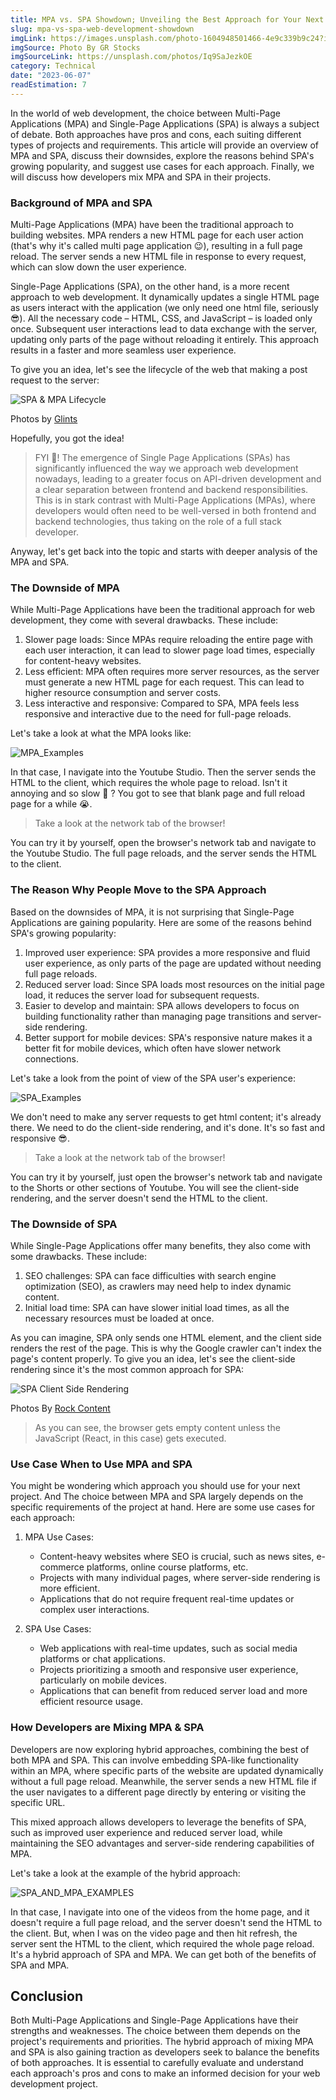 ```yaml
---
title: MPA vs. SPA Showdown; Unveiling the Best Approach for Your Next Web Project
slug: mpa-vs-spa-web-development-showdown
imgLink: https://images.unsplash.com/photo-1604948501466-4e9c339b9c24?ixlib=rb-4.0.3&ixid=M3wxMjA3fDB8MHxwaG90by1wYWdlfHx8fGVufDB8fHx8fA%3D%3D&auto=format&fit=crop&w=2070&q=80
imgSource: Photo By GR Stocks
imgSourceLink: https://unsplash.com/photos/Iq9SaJezkOE
category: Technical
date: "2023-06-07"
readEstimation: 7
---
```


In the world of web development, the choice between Multi-Page Applications (MPA) and Single-Page Applications (SPA) is always a subject of debate. Both approaches have pros and cons, each suiting different types of projects and requirements. This article will provide an overview of MPA and SPA, discuss their downsides, explore the reasons behind SPA's growing popularity, and suggest use cases for each approach. Finally, we will discuss how developers mix MPA and SPA in their projects.

### Background of MPA and SPA

Multi-Page Applications (MPA) have been the traditional approach to building websites. MPA renders a new HTML page for each user action (that's why it's called multi page application 😉), resulting in a full page reload. The server sends a new HTML file in response to every request, which can slow down the user experience.

Single-Page Applications (SPA), on the other hand, is a more recent approach to web development. It dynamically updates a single HTML page as users interact with the application (we only need one html file, seriously 😎). All the necessary code – HTML, CSS, and JavaScript – is loaded only once. Subsequent user interactions lead to data exchange with the server, updating only parts of the page without reloading it entirely. This approach results in a faster and more seamless user experience.

To give you an idea, let's see the lifecycle of the web that making a post request to the server:

![SPA & MPA Lifecycle](https://glints.com/id/lowongan/wp-content/uploads/2020/12/spa-mpa-lifecycle.jpg)

Photos by [Glints](https://glints.com/id/lowongan/wp-content/uploads/2020/12/spa-mpa-lifecycle.jpg)

Hopefully, you got the idea!

> FYI 🧐! The emergence of Single Page Applications (SPAs) has significantly influenced the way we approach web development nowadays, leading to a greater focus on API-driven development and a clear separation between frontend and backend responsibilities. This is in stark contrast with Multi-Page Applications (MPAs), where developers would often need to be well-versed in both frontend and backend technologies, thus taking on the role of a full stack developer.

Anyway, let's get back into the topic and starts with deeper analysis of the MPA and SPA.

### The Downside of MPA

While Multi-Page Applications have been the traditional approach for web development, they come with several drawbacks. These include:

1. Slower page loads: Since MPAs require reloading the entire page with each user interaction, it can lead to slower page load times, especially for content-heavy websites.
2. Less efficient: MPA often requires more server resources, as the server must generate a new HTML page for each request. This can lead to higher resource consumption and server costs.
3. Less interactive and responsive: Compared to SPA, MPA feels less responsive and interactive due to the need for full-page reloads.

Let's take a look at what the MPA looks like:

![MPA_Examples](https://res.cloudinary.com/du5jbmwz5/image/upload/v1686187633/mpa_example_sle6pq.gif)

In that case, I navigate into the Youtube Studio. Then the server sends the HTML to the client, which requires the whole page to reload. Isn't it annoying and so slow 🐌 ? You got to see that blank page and full reload page for a while 😭.

> Take a look at the network tab of the browser!

You can try it by yourself, open the browser's network tab and navigate to the Youtube Studio. The full page reloads, and the server sends the HTML to the client.

### The Reason Why People Move to the SPA Approach

Based on the downsides of MPA, it is not surprising that Single-Page Applications are gaining popularity. Here are some of the reasons behind SPA's growing popularity:

1. Improved user experience: SPA provides a more responsive and fluid user experience, as only parts of the page are updated without needing full page reloads.
2. Reduced server load: Since SPA loads most resources on the initial page load, it reduces the server load for subsequent requests.
3. Easier to develop and maintain: SPA allows developers to focus on building functionality rather than managing page transitions and server-side rendering.
4. Better support for mobile devices: SPA's responsive nature makes it a better fit for mobile devices, which often have slower network connections.

Let's take a look from the point of view of the SPA user's experience:

![SPA_Examples](https://res.cloudinary.com/du5jbmwz5/image/upload/v1686187794/spa_example_n4aty9.gif)

We don't need to make any server requests to get html content; it's already there. We need to do the client-side rendering, and it's done. It's so fast and responsive 😎.

> Take a look at the network tab of the browser!

You can try it by yourself, just open the browser's network tab and navigate to the Shorts or other sections of Youtube. You will see the client-side rendering, and the server doesn't send the HTML to the client.

### The Downside of SPA

While Single-Page Applications offer many benefits, they also come with some drawbacks. These include:

1. SEO challenges: SPA can face difficulties with search engine optimization (SEO), as crawlers may need help to index dynamic content.
2. Initial load time: SPA can have slower initial load times, as all the necessary resources must be loaded at once.

As you can imagine, SPA only sends one HTML element, and the client side renders the rest of the page. This is why the Google crawler can't index the page's content properly. To give you an idea, let's see the client-side rendering since it's the most common approach for SPA:

![SPA Client Side Rendering](https://s3.amazonaws.com/scribblelive-com-prod/wp-content/uploads/sites/4/2020/10/CSR.png)

Photos By [Rock Content](https://rockcontent.com/)

> As you can see, the browser gets empty content unless the JavaScript (React, in this case) gets executed.

### Use Case When to Use MPA and SPA

You might be wondering which approach you should use for your next project. And The choice between MPA and SPA largely depends on the specific requirements of the project at hand. Here are some use cases for each approach:

1. MPA Use Cases:

   - Content-heavy websites where SEO is crucial, such as news sites, e-commerce platforms, online course platforms, etc.
   - Projects with many individual pages, where server-side rendering is more efficient.
   - Applications that do not require frequent real-time updates or complex user interactions.

2. SPA Use Cases:

   - Web applications with real-time updates, such as social media platforms or chat applications.
   - Projects prioritizing a smooth and responsive user experience, particularly on mobile devices.
   - Applications that can benefit from reduced server load and more efficient resource usage.

### How Developers are Mixing MPA & SPA

Developers are now exploring hybrid approaches, combining the best of both MPA and SPA. This can involve embedding SPA-like functionality within an MPA, where specific parts of the website are updated dynamically without a full page reload. Meanwhile, the server sends a new HTML file if the user navigates to a different page directly by entering or visiting the specific URL.

This mixed approach allows developers to leverage the benefits of SPA, such as improved user experience and reduced server load, while maintaining the SEO advantages and server-side rendering capabilities of MPA.

Let's take a look at the example of the hybrid approach:

![SPA_AND_MPA_EXAMPLES](https://res.cloudinary.com/du5jbmwz5/image/upload/v1686187795/spa_and_mpa_w5uzjr.gif)

In that case, I navigate into one of the videos from the home page, and it doesn't require a full page reload, and the server doesn't send the HTML to the client. But, when I was on the video page and then hit refresh, the server sent the HTML to the client, which required the whole page reload. It's a hybrid approach of SPA and MPA. We can get both of the benefits of SPA and MPA.

## Conclusion

Both Multi-Page Applications and Single-Page Applications have their strengths and weaknesses. The choice between them depends on the project's requirements and priorities. The hybrid approach of mixing MPA and SPA is also gaining traction as developers seek to balance the benefits of both approaches. It is essential to carefully evaluate and understand each approach's pros and cons to make an informed decision for your web development project.

